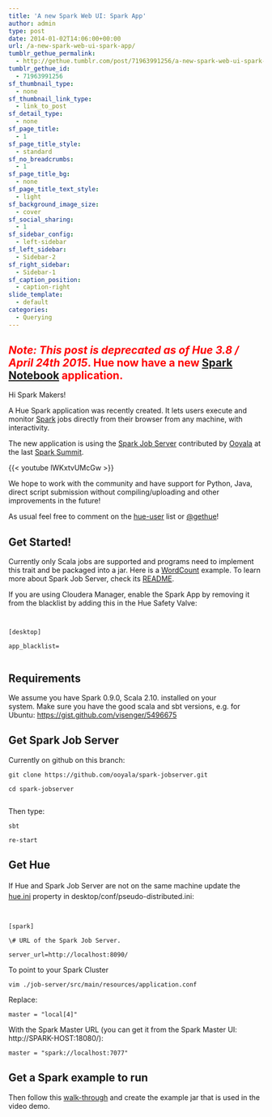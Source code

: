 ```yaml
---
title: 'A new Spark Web UI: Spark App'
author: admin
type: post
date: 2014-01-02T14:06:00+00:00
url: /a-new-spark-web-ui-spark-app/
tumblr_gethue_permalink:
  - http://gethue.tumblr.com/post/71963991256/a-new-spark-web-ui-spark-app
tumblr_gethue_id:
  - 71963991256
sf_thumbnail_type:
  - none
sf_thumbnail_link_type:
  - link_to_post
sf_detail_type:
  - none
sf_page_title:
  - 1
sf_page_title_style:
  - standard
sf_no_breadcrumbs:
  - 1
sf_page_title_bg:
  - none
sf_page_title_text_style:
  - light
sf_background_image_size:
  - cover
sf_social_sharing:
  - 1
sf_sidebar_config:
  - left-sidebar
sf_left_sidebar:
  - Sidebar-2
sf_right_sidebar:
  - Sidebar-1
sf_caption_position:
  - caption-right
slide_template:
  - default
categories:
  - Querying
---
```


## <span style="color: #ff0000;"><em>Note:</em> <em>This post is deprecated as of Hue 3.8 / April 24th 2015</em>. Hue now have a new <a href="https://gethue.com/new-notebook-application-for-spark-sql/" target="_blank" rel="noopener noreferrer">Spark Notebook</a> application.</span>

Hi Spark Makers!

A Hue Spark application was recently created. It lets users execute and monitor [Spark][1] jobs directly from their browser from any machine, with interactivity.

The new application is using the [Spark Job Server][2] contributed by [Ooyala][3] at the last [Spark Summit][4].

{{< youtube lWKxtvUMcGw >}}

We hope to work with the community and have support for Python, Java, direct script submission without compiling/uploading and other improvements in the future!

As usual feel free to comment on the [hue-user][5] list or [@gethue][6]!

## Get Started!

Currently only Scala jobs are supported and programs need to implement this trait and be packaged into a jar. Here is a [WordCount][7] example. To learn more about Spark Job Server, check its [README][2].

If you are using Cloudera Manager, enable the Spark App by removing it from the blacklist by adding this in the Hue Safety Valve:

<pre><code class="bash">

[desktop]

app_blacklist=

</code></pre>

## Requirements

We assume you have Spark 0.9.0, Scala 2.10. installed on your system. Make sure you have the good scala and sbt versions, e.g. for Ubuntu: <https://gist.github.com/visenger/5496675>

## Get Spark Job Server

Currently on github on this branch:

<pre><code class="bash">git clone https://github.com/ooyala/spark-jobserver.git

cd spark-jobserver

</code></pre>

Then type:

<pre><code class="bash">sbt

re-start</code></pre>

## Get Hue

<span style="line-height: 1.5em;">If Hue and Spark Job Server are not on the same machine update the </span><a style="line-height: 1.5em;" href="https://github.com/cloudera/hue/blob/master/desktop/conf.dist/hue.ini">hue.ini</a> <span style="line-height: 1.5em;">property in desktop/conf/pseudo-distributed.ini:</span>

<pre><code class="bash">

[spark]

\# URL of the Spark Job Server.

server_url=http://localhost:8090/</code></pre>

To point to your Spark Cluster

<pre><code class="bash">vim ./job-server/src/main/resources/application.conf</code></pre>

Replace:

<pre><code class="bash">master = "local[4]"</code></pre>

With the Spark Master URL (you can get it from the Spark Master UI: http://SPARK-HOST:18080/):

<pre><code class="bash">master = "spark://localhost:7077"</code></pre>

## Get a Spark example to run

Then follow this [walk-through][8] and create the example jar that is used in the video demo.

[1]: http://spark.incubator.apache.org/
[2]: https://github.com/ooyala/spark-jobserver
[3]: http://www.ooyala.com/
[4]: http://spark-summit.org/talk/chan-the-spark-job-server/
[5]: http://groups.google.com/a/cloudera.org/group/hue-user
[6]: https://twitter.com/gethue
[7]: https://github.com/ooyala/spark-jobserver/blob/master/job-server-tests/src/spark.jobserver/WordCountExample.scala
[8]: https://github.com/ooyala/spark-jobserver#wordcountexample-walk-through
